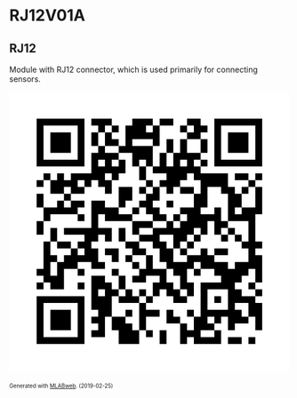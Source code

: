 <!--- PrjInfo ---> <!--- Please remove this line after manually editing --->
<!--- 00a56be08b96043df9e37d6aff7b6990 --->
<!--- Created:2019-02-25 12:28:49.053249: ---> 
<!--- Author:: ---> 
<!--- AuthorEmail:: ---> 
<!--- Tags:: ---> 
<!--- Ust:: ---> 
<!--- Label --->
<!--- ELabel ---> 
<!--- Name:RJ12V01A: --->
# RJ12V01A
<!--- LongName --->
## RJ12
<!--- ELongName ---> 

<!--- Lead --->
Module with RJ12 connector, which is used primarily for connecting sensors.
<!--- ELead ---> 

![RJ12V01A](doc/img/RJ12V01A_QRcode.png) 


<!--- Description --->
<!--- EDescription --->
<!--- Content --->
<!--- EContent --->
<sub><sup> Generated with [MLABweb](https://github.com/MLAB-project/MLABweb). (2019-02-25)</sup></sub>